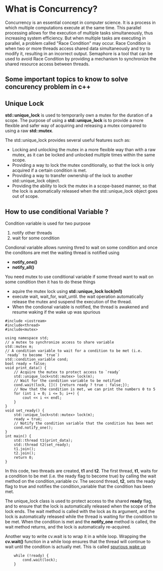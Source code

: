 # What is Concurrency?
Concurrency is an essential concept in computer science. It is a process in which multiple computations execute at the same time. This parallel processing allows for the execution of multiple tasks simultaneously, thus increasing system efficiency. But when multiple tasks are executing in parallel, a problem called "Race Condition" may occur. Race Condition is when two or more threads access shared data simultaneously and try to modify it, resulting in an incorrect output. Semaphore is a tool that can be used to avoid Race Condition by providing a mechanism to synchronize the shared resource access between threads.
## Some important topics to know to solve concurency problem in c++

## Unique Lock
**std::unique_lock** is used to temporarily own a mutex for the duration of a scope. The purpose of using a **std::unique_lock** is to provide a more flexible and safer way of acquiring and releasing a mutex compared to using a raw **std::mutex**.

The std::unique_lock provides several useful features such as:

- Locking and unlocking the mutex in a more flexible way than with a raw mutex, as it can be locked and unlocked multiple times within the same scope.
- Providing a way to lock the mutex conditionally, so that the lock is only acquired if a certain condition is met.
- Providing a way to transfer ownership of the lock to another std::unique_lock object.
- Providing the ability to lock the mutex in a scope-based manner, so that the lock is automatically released when the std::unique_lock object goes out of scope.
## How to use conditional Variable ?
Condition variable is used for two purpose
1. notify other threads
2. wait for some condition

Condional variable allows running thred to wait on some condition and once the conditons are met the waiting thread is notified using 
+ **notify_one()**
+ **notify_all()**

You need mutex to use conditional variable if some thread want to wait on some condition then it has to do these things
+ aquire the mutex lock using **std::unique_lock<mutex> lock(m1)**
+ execute wait, wait_for, wait_until. the wait operation automatically release the mutex and suspend the execution of the thread.
+ When the condional variable is notified, the thread is awakened and resume waking if the wake up was spurious
  
```
#include <iostream>
#include<thread>
#include<mutex>

using namespace std;
// a mutex to synchronize access to share variable
std::mutex m;
// A condition variable to wait for a condition to be met (i.e. `ready` to become `true`)
std::condition_variable cond;
bool ready = false;
void print_data() {
	// Acquire the mutex to protect access to `ready`
	std::unique_lock<std::mutex> lock(m);
	// Wait for the condition variable to be notified
	cond.wait(lock, []() {return ready ? true : false;});
	// Now that the condition is met, we can print the numbers 0 to 5
	for (int i = 0; i <= 5; i++) {
		cout << i << endl;
	}
}
void set_ready() {
	std::unique_lock<std::mutex> lock(m);
	ready = true;
	// Notify the condition variable that the condition has been met
	cond.notify_one();
}
int main() {
	std::thread t1(print_data);
	std::thread t2(set_ready);
	t1.join();
	t2.join();
	return 0;
}

 ```
In this code, two threads are created, **t1** and **t2**. The first thread, **t1**, waits for a condition to be met (i.e. the ready flag to become true) by calling the wait method on the condition_variable cv. The second thread, **t2**, sets the ready flag to true and notifies the condition_variable that the condition has been met.

The unique_lock class is used to protect access to the shared **ready** flag, and to ensure that the lock is automatically released when the scope of the lock ends. The wait method is called with the lock as its argument, and the lock is automatically released while the thread is waiting for the condition to be met. When the condition is met and the **notify_one** method is called, the wait method returns, and the lock is automatically re-acquired.

Another way to write cv.wait is to wrap it in a while loop. Wrapping the **cv.wait()** function in a while loop ensures that the thread will continue to wait until the condition is actually met. This is called [spurious wake up](https://www.justsoftwaresolutions.co.uk/threading/condition-variable-spurious-wakes.html)
```
	while (!ready) {
		cond.wait(lock);
	}
```

